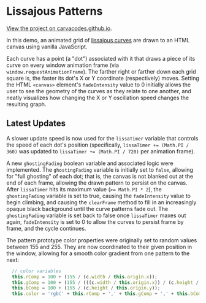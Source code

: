 # Lissajous Patterns

[View the project on carvacodes.github.io](https://carvacodes.github.io/?project=lissajous).

In this demo, an animated grid of [lissajous curves](https://en.wikipedia.org/wiki/Lissajous_curve) are drawn to an HTML canvas using vanilla JavaScript.

Each curve has a point (a "dot") associated with it that draws a piece of its curve on every window animation frame (via `window.requestAnimationFrame`). The farther right or farther down each grid square is, the faster its dot's X or Y coordinate (respectively) moves. Setting the HTML `<canvas>` element's `fadeIntensity` value to 0 initially allows the user to see the geometry of the curves as they relate to one another, and neatly visualizes how changing the X or Y oscillation speed changes the resulting graph.

## Latest Updates

A slower update speed is now used for the `lissaTimer` variable that controls the speed of each dot's position (specifically, `lissaTimer += (Math.PI / 360)` was updated to `lissaTimer += (Math.PI / 720)` per animation frame). 

A new `ghostingFading` boolean variable and associated logic were implemented. The `ghostingFading` variable is initially set to `false`, allowing for "full ghosting" of each dot; that is, the canvas is not blanked out at the end of each frame, allowing the drawn pattern to persist on the canvas. After `lissaTimer` hits its maximum value (`>= Math.PI * 2`), the `ghostingFading` variable is set to true, causing the `fadeIntensity` value to begin climbing, and causing the `clearFrame` method to fill in an increasingly opaque black background until the curve patterns fade out. The `ghostingFading` variable is set back to false once `lissaTimer` maxes out again, `fadeIntensity` is set to 0 to allow the curves to persist frame by frame, and the cycle continues.

The pattern prototype color properties were originally set to random values between 155 and 255. They are now coordinated to their given position in the window, allowing for a smooth color gradient from one pattern to the next:

```javascript
  // color variables
  this.rComp = 100 + (155 / (c.width / this.origin.x));
  this.gComp = 100 + (155 / (((c.width / this.origin.x)) / (c.height / this.origin.y)));
  this.bComp = 100 + (155 / (c.height / this.origin.y));
  this.color = 'rgb(' + this.rComp + ',' + this.gComp + ',' + this.bComp + ')';
```
